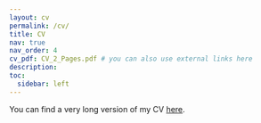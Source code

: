 ```yaml
---
layout: cv
permalink: /cv/
title: CV
nav: true
nav_order: 4
cv_pdf: CV_2_Pages.pdf # you can also use external links here
description:
toc:
  sidebar: left
---
```


You can find a very long version of my CV [here](https://github.com/jhonygiraldo/jhonygiraldo.github.io/blob/main/assets/pdf/CV_Long.pdf).